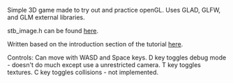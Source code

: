 Simple 3D game made to try out and practice openGL.
Uses GLAD, GLFW, and GLM external libraries.

stb_image.h can be found [here](https://github.com/nothings/stb).

Written based on the introduction section of the tutorial [here](https://learnopengl.com/Introduction).

Controls:
Can move with WASD and Space keys. 
D key toggles debug mode - doesn't do much except use a unrestricted camera.
T key toggles textures.
C key toggles collisions - not implemented.